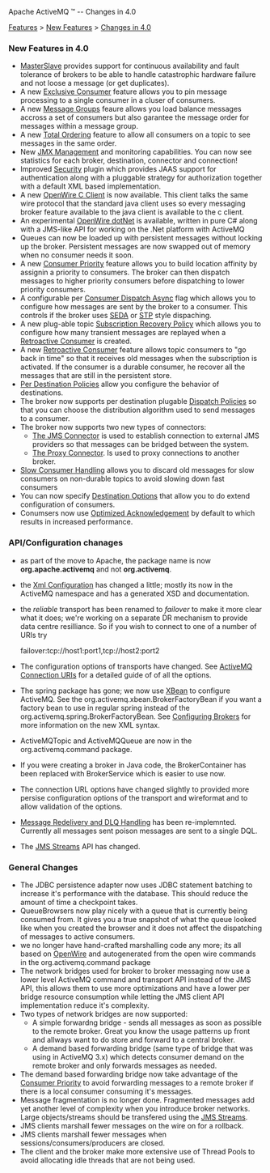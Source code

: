 Apache ActiveMQ ™ -- Changes in 4.0 

[Features](features.html) > [New Features](new-features.html) > [Changes in 4.0](changes-in-40.html)


### New Features in 4.0

*   [MasterSlave](masterslave.html) provides support for continuous availability and fault tolerance of brokers to be able to handle catastrophic hardware failure and not loose a message (or get duplicates).
*   A new [Exclusive Consumer](exclusive-consumer.html) feature allows you to pin message processing to a single consumer in a cluser of consumers.
*   A new [Message Groups](message-groups.html) feaure allows you load balance messages accross a set of consumers but also garantee the message order for messages within a message group.
*   A new [Total Ordering](total-ordering.html) feature to allow all consumers on a topic to see messages in the same order.
*   New [JMX Management](how-can-i-monitor-activemq.html) and monitoring capabilities. You can now see statistics for each broker, destination, connector and connection!
*   Improved [Security](security.html) plugin which provides JAAS support for authentication along with a pluggable strategy for authorization together with a default XML based implementation.
*   A new [OpenWire C Client](openwire-c-client.html) is now available. This client talks the same wire protocol that the standard java client uses so every messaging broker feature available to the java client is available to the c client.
*   An experimental [OpenWire dotNet](https://cwiki.apache.org/confluence/display/NMS) is available, written in pure C# along with a JMS-like API for working on the .Net platform with ActiveMQ
*   Queues can now be loaded up with persistent messages without locking up the broker. Persistent messages are now swapped out of memory when no consumer needs it soon.
*   A new [Consumer Priority](consumer-priority.html) feature allows you to build location affinity by assignin a priority to consumers. The broker can then dispatch messages to higher priority consumers before dispatching to lower priority consumers.
*   A configurable per [Consumer Dispatch Async](consumer-dispatch-async.html) flag which allows you to configure how messages are sent by the broker to a consumer. This controls if the broker uses [SEDA](seda.html) or [STP](#) style dispaching.
*   A new plug-able topic [Subscription Recovery Policy](subscription-recovery-policy.html) which allows you to configure how many transient messages are replayed when a [Retroactive Consumer](retroactive-consumer.html) is created.
*   A new [Retroactive Consumer](retroactive-consumer.html) feature allows topic consumers to "go back in time" so that it receives old messages when the subscription is activated. If the consumer is a durable consumer, he recover all the messages that are still in the persistent store.
*   [Per Destination Policies](per-destination-policies.html) allow you configure the behavior of destinations.
*   The broker now supports per destination plugable [Dispatch Policies](dispatch-policies.html) so that you can choose the distribution algorithm used to send messages to a consumer.
*   The broker now supports two new types of connectors:
    *   [The JMS Connector](the-jms-connector.html) is used to establish connection to external JMS providers so that messages can be bridged between the system.
    *   [The Proxy Connector](the-proxy-connector.html). Is used to proxy connections to another broker.
*   [Slow Consumer Handling](slow-consumer-handling.html) allows you to discard old messages for slow consumers on non-durable topics to avoid slowing down fast consumers
*   You can now specify [Destination Options](destination-options.html) that allow you to do extend configuration of consumers.
*   Conumsers now use [Optimized Acknowledgement](optimized-acknowledgement.html) by default to which results in increased performance.

### API/Configuration chanages

*   as part of the move to Apache, the package name is now **org.apache.activemq** and not **org.activemq**.
*   the [Xml Configuration](xml-configuration.html) has changed a little; mostly its now in the ActiveMQ namespace and has a generated XSD and documentation.
*   the _reliable_ transport has been renamed to _failover_ to make it more clear what it does; we're working on a separate DR mechanism to provide data centre resilliance. So if you wish to connect to one of a number of URIs try
    
    failover:tcp://host1:port1,tcp://host2:port2
    
*   The configuration options of transports have changed. See [ActiveMQ Connection URIs](activemq-connection-uris.html) for a detailed guide of of all the options.
*   The spring package has gone; we now use [XBean](http://xbean.org) to configure ActiveMQ. See the org.activemq.xbean.BrokerFactoryBean if you want a factory bean to use in regular spring instead of the org.activemq.spring.BrokerFactoryBean. See [Configuring Brokers](configuring-brokers.html) for more information on the new XML syntax.
*   ActiveMQTopic and ActiveMQQueue are now in the org.activemq.command package.
*   If you were creating a broker in Java code, the BrokerContainer has been replaced with BrokerService which is easier to use now.
*   The connection URL options have changed slightly to provided more persise configuration options of the transport and wireformat and to allow validation of the options.
*   [Message Redelivery and DLQ Handling](message-redelivery-and-dlq-handling.html) has been re-implemnted. Currently all messages sent poison messages are sent to a single DQL.
*   The [JMS Streams](jms-streams.html) API has changed.

### General Changes

*   The JDBC persistence adapter now uses JDBC statement batching to increase it's performance with the database. This should reduce the amount of time a checkpoint takes.
*   QueueBrowsers now play nicely with a queue that is currently being consumed from. It gives you a true snapshot of what the queue looked like when you created the browser and it does not affect the dispatching of messages to active consumers.
*   we no longer have hand-crafted marshalling code any more; its all based on [OpenWire](openwire.html) and autogenerated from the open wire commands in the org.activemq.command package
*   The network bridges used for broker to broker messaging now use a lower level ActiveMQ command and transport API instead of the JMS API, this allows them to use more optimizations and have a lower per bridge resource consumption while letting the JMS client API implementation reduce it's complexity.
*   Two types of network bridges are now supported:
    *   A simple forwardng bridge - sends all messages as soon as possible to the remote broker. Great you know the usage patterns up front and allways want to do store and forward to a central broker.
    *   A demand based forwarding bridge (same type of bridge that was using in ActiveMQ 3.x) which detects consumer demand on the remote broker and only forwards messages as needed.
*   The demand based forwarding bridge now take advantage of the [Consumer Priority](consumer-priority.html) to avoid forwarding messages to a remote broker if there is a local consumer consuming it's messages.
*   Message fragmentation is no longer done. Fragmented messages add yet another level of complexity when you introduce broker networks. Large objects/streams should be transfered using the [JMS Streams](jms-streams.html).
*   JMS clients marshall fewer messages on the wire on for a rollback.
*   JMS clients marshall fewer messages when sessions/consumers/producers are closed.
*   The client and the broker make more extensive use of Thread Pools to avoid allocating idle threads that are not being used.

